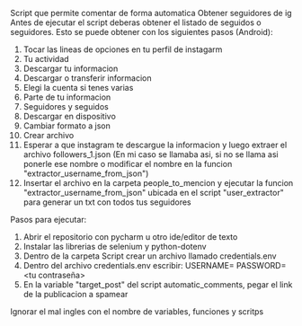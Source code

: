 Script que permite comentar de forma automatica
Obtener seguidores de ig
Antes de ejecutar el script deberas obtener el listado de seguidos o seguidores. Esto se puede obtener con los siguientes pasos (Android):
1. Tocar las lineas de opciones en tu perfil de instagarm
2. Tu actividad
3. Descargar tu informacion
4. Descargar o transferir informacion
5. Elegi la cuenta si tenes varias
6. Parte de tu informacion
7. Seguidores y seguidos
8. Descargar en dispositivo
9. Cambiar formato a json
10. Crear archivo
11. Esperar a que instagram te descargue la informacion y luego extraer el archivo followers_1.json (En mi caso se llamaba asi, si no se llama asi ponerle ese nombre o modificar el nombre en
    la funcion "extractor_username_from_json")
13. Insertar el archivo en la carpeta people_to_mencion y ejecutar la funcion "extractor_username_from_json" ubicada en el script "user_extractor" para generar un txt con todos tus seguidores 

Pasos para ejecutar:
1. Abrir el repositorio con pycharm u otro ide/editor de texto
2. Instalar las librerias de selenium y python-dotenv
3. Dentro de la carpeta Script crear un archivo llamado credentials.env
4. Dentro del archivo credentials.env escribir:
   USERNAME=<tu usuario>
   PASSWORD=<tu contraseña>
5. En la variable "target_post" del script automatic_comments, pegar el link de la publicacion a spamear

Ignorar el mal ingles con el nombre de variables, funciones y scritps
